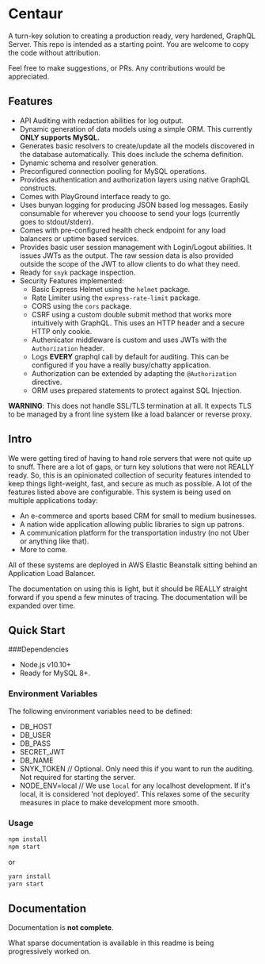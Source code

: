 # Centaur
A turn-key solution to creating a production ready, very hardened, GraphQL Server.  This repo is intended as a starting point.  You are welcome to copy the code without attribution.  

Feel free to make suggestions, or PRs.  Any contributions would be appreciated.

## Features
- API Auditing with redaction abilities for log output.
- Dynamic generation of data models using a simple ORM.  This currently **ONLY supports MySQL.**
- Generates basic resolvers to create/update all the models discovered in the database automatically.  This does include the schema definition.
- Dynamic schema and resolver generation.
- Preconfigured connection pooling for MySQL operations.
- Provides authentication and authorization layers using native GraphQL constructs.
- Comes with PlayGround interface ready to go.
- Uses bunyan logging for producing JSON based log messages.  Easily consumable for wherever you chooose to send your logs (currently goes to stdout/stderr).
- Comes with pre-configured health check endpoint for any load balancers or uptime based services.
- Provides basic user session management with Login/Logout abilities.  It issues JWTs as the output.  The raw session data is also provided outside the scope of the JWT to allow clients to do what they need.
- Ready for `snyk` package inspection.
- Security Features implemented:
	- Basic Express Helmet using the `helmet` package.
	- Rate Limiter using the `express-rate-limit` package.
	- CORS using the `cors` package.
	- CSRF using a custom double submit method that works more intuitively with GraphQL.  This uses an HTTP header and a secure HTTP only cookie.
	- Authenicator middleware is custom and uses JWTs with the `Authorization` header.
	- Logs **EVERY** graphql call by default for auditing.  This can be configured if you have a really busy/chatty application.
	- Authorization can be extended by adapting the `@Authorization` directive.
	- ORM uses prepared statements to protect against SQL Injection.

**WARNING**: This does not handle SSL/TLS termination at all.  It expects TLS to be managed by a front line system like a load balancer or reverse proxy.

## Intro

We were getting tired of having to hand role servers that were not quite up to snuff.  There are a lot of gaps, or turn key solutions that were not REALLY ready.  So, this is an opinionated collection of security features intended to keep things light-weight, fast, and secure as much as possible.  A lot of the features listed above are configurable.  This system is being used on multiple applications today:

- An e-commerce and sports based CRM for small to medium businesses.
- A nation wide application allowing public libraries to sign up patrons.
- A communication platform for the transportation industry (no not Uber or anything like that).
- More to come.

All of these systems are deployed in AWS Elastic Beanstalk sitting behind an Application Load Balancer.

The documentation on using this is light, but it should be REALLY straight forward if you spend a few minutes of tracing.  The documentation will be expanded over time.

## Quick Start
###Dependencies
- Node.js v10.10+
- Ready for MySQL 8+.

### Environment Variables
The following environment variables need to be defined:
- DB_HOST
- DB_USER
- DB_PASS
- SECRET_JWT
- DB_NAME
- SNYK_TOKEN // Optional.  Only need this if you want to run the auditing.  Not required for starting the server.
- NODE_ENV=local // We use `local` for any localhost development.  If it's local, it is considered 'not deployed'.  This relaxes some of the security measures in place to make development more smooth.

### Usage
```bash
npm install
npm start
```
or
```bash
yarn install
yarn start
```

## Documentation

Documentation is **not complete**.

What sparse documentation is available in this readme is being progressively worked on.
